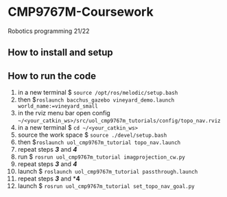 # CMP9767M-Coursework
Robotics programming 21/22
## How to install and setup 
## How to run the code 

1. in a new terminal $ `source /opt/ros/melodic/setup.bash` 
2. then $`roslaunch bacchus_gazebo vineyard_demo.launch world_name:=vineyard_small`
3. in the rviz menu bar open config `~/<your_catkin_ws>/src/uol_cmp9767m_tutorials/config/topo_nav.rviz`
4. in a new terminal $ `cd ~/<your_catkin_ws>` 
5. source the work space $ `source ./devel/setup.bash` 
6. then $`roslaunch uol_cmp9767m_tutorial topo_nav.launch`
7. repeat steps ***3*** and ***4***
8. run $ `rosrun uol_cmp9767m_tutorial imagprojection_cw.py` 
9. repeat steps ***3*** and ***4***
10. launch $ `roslaunch uol_cmp9767m_tutorial passthrough.launch`
11. repeat steps ***3*** and ***4**
12. launch $ `rosrun uol_cmp9767m_tutorial set_topo_nav_goal.py` 

